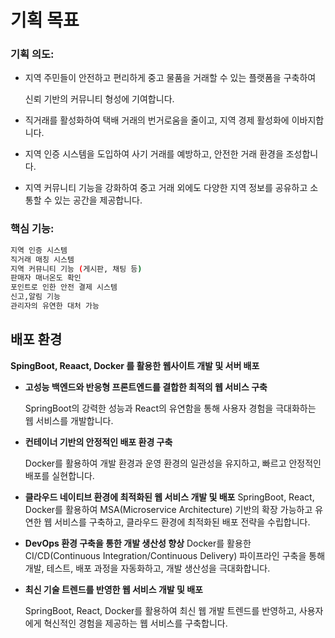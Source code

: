 # 기획 목표

### 기획 의도:

- 지역 주민들이 안전하고 편리하게 중고 물품을 거래할 수 있는 플랫폼을 구축하여

  신뢰 기반의 커뮤니티 형성에 기여합니다.

- 직거래를 활성화하여 택배 거래의 번거로움을 줄이고, 지역 경제 활성화에 이바지합니다.
- 지역 인증 시스템을 도입하여 사기 거래를 예방하고, 안전한 거래 환경을 조성합니다.
- 지역 커뮤니티 기능을 강화하여 중고 거래 외에도 다양한 지역 정보를 공유하고
  소통할 수 있는 공간을 제공합니다.

### 핵심 기능:

```bash
지역 인증 시스템
직거래 매칭 시스템
지역 커뮤니티 기능 (게시판, 채팅 등)
판매자 매너온도 확인
포인트로 인한 안전 결제 시스템
신고,알림 기능
관리자의 유연한 대처 가능
```

## 배포 환경

**SpingBoot, Reaact, Docker 를 활용한 웹사이트 개발 및 서버 배포**

- **고성능 백엔드와 반응형 프론트엔드를 결합한 최적의 웹 서비스 구축**

  SpringBoot의 강력한 성능과 React의 유연함을 통해 사용자 경험을 극대화하는 웹 서비스를 개발합니다.

- **컨테이너 기반의 안정적인 배포 환경 구축**

  Docker를 활용하여 개발 환경과 운영 환경의 일관성을 유지하고, 빠르고 안정적인 배포를 실현합니다.

- **클라우드 네이티브 환경에 최적화된 웹 서비스 개발 및 배포**
  SpringBoot, React, Docker를 활용하여 MSA(Microservice Architecture) 기반의 확장 가능하고 유연한 웹 서비스를 구축하고, 클라우드 환경에 최적화된 배포 전략을 수립합니다.
- **DevOps 환경 구축을 통한 개발 생산성 향상**
  Docker를 활용한 CI/CD(Continuous Integration/Continuous Delivery) 파이프라인 구축을 통해 개발, 테스트, 배포 과정을 자동화하고, 개발 생산성을 극대화합니다.
- **최신 기술 트렌드를 반영한 웹 서비스 개발 및 배포**

  SpringBoot, React, Docker를 활용하여 최신 웹 개발 트렌드를 반영하고, 사용자에게 혁신적인 경험을 제공하는 웹 서비스를 구축합니다.
